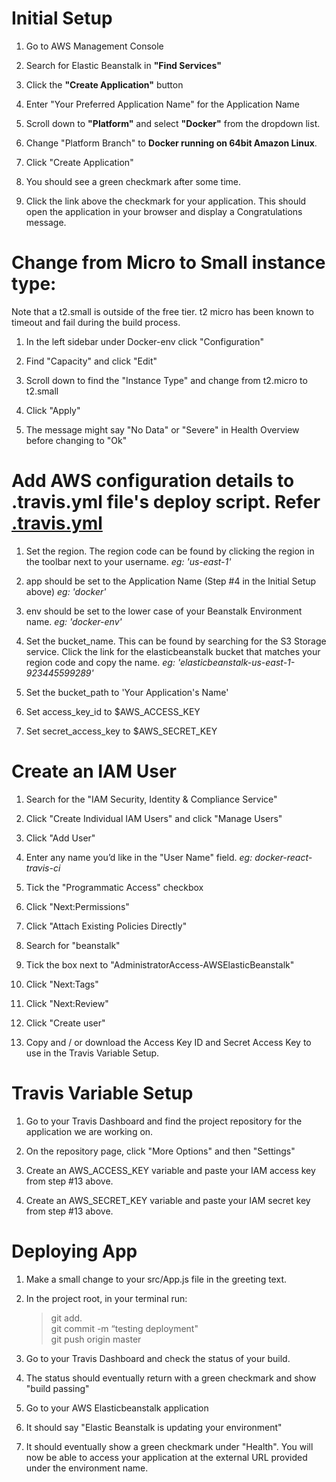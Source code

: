 # Initial Setup

1. Go to AWS Management Console

2. Search for Elastic Beanstalk in **"Find Services"**

3. Click the **"Create Application"** button

4. Enter "Your Preferred Application Name" for the Application Name

5. Scroll down to **"Platform"** and select **"Docker"** from the dropdown list.

6. Change "Platform Branch" to **Docker running on 64bit Amazon Linux**.

7. Click "Create Application"

8. You should see a green checkmark after some time.

9. Click the link above the checkmark for your application. This should open the application in your browser and display a Congratulations message.

# Change from Micro to Small instance type:

Note that a t2.small is outside of the free tier. t2 micro has been known to timeout and fail during the build process.

1. In the left sidebar under Docker-env click "Configuration"

2. Find "Capacity" and click "Edit"

3. Scroll down to find the "Instance Type" and change from t2.micro to t2.small

4. Click "Apply"

5. The message might say "No Data" or "Severe" in Health Overview before changing to "Ok"

# Add AWS configuration details to .travis.yml file's deploy script. Refer [.travis.yml](https://github.com/Samay1993/Production-Grade-Workflow/blob/master/.travis.yml)

1. Set the region. The region code can be found by clicking the region in the toolbar next to your username. *eg: 'us-east-1'*

2. app should be set to the Application Name (Step #4 in the Initial Setup above) *eg: 'docker'*

3. env should be set to the lower case of your Beanstalk Environment name. *eg: 'docker-env'*

4. Set the bucket_name. This can be found by searching for the S3 Storage service. Click the link for the elasticbeanstalk bucket that matches your region code and copy the name. *eg: 'elasticbeanstalk-us-east-1-923445599289'*

5. Set the bucket_path to 'Your Application's Name'

6. Set access_key_id to $AWS_ACCESS_KEY

7. Set secret_access_key to $AWS_SECRET_KEY

# Create an IAM User

1. Search for the "IAM Security, Identity & Compliance Service"

2. Click "Create Individual IAM Users" and click "Manage Users"

3. Click "Add User"

4. Enter any name you’d like in the "User Name" field. *eg: docker-react-travis-ci*

5. Tick the "Programmatic Access" checkbox

6. Click "Next:Permissions"

7. Click "Attach Existing Policies Directly"

8. Search for "beanstalk"

9. Tick the box next to "AdministratorAccess-AWSElasticBeanstalk"

10. Click "Next:Tags"

11. Click "Next:Review"

12. Click "Create user"

13. Copy and / or download the Access Key ID and Secret Access Key to use in the Travis Variable Setup.

# Travis Variable Setup

1. Go to your Travis Dashboard and find the project repository for the application we are working on.

2. On the repository page, click "More Options" and then "Settings"

3. Create an AWS_ACCESS_KEY variable and paste your IAM access key from step #13 above.

4. Create an AWS_SECRET_KEY variable and paste your IAM secret key from step #13 above.

# Deploying App

1. Make a small change to your src/App.js file in the greeting text.

2. In the project root, in your terminal run:

    >git add. <br>
    >git commit -m “testing deployment"<br>
    >git push origin master<br>
 
3. Go to your Travis Dashboard and check the status of your build.

4. The status should eventually return with a green checkmark and show "build passing"

5. Go to your AWS Elasticbeanstalk application

6. It should say "Elastic Beanstalk is updating your environment"

7. It should eventually show a green checkmark under "Health". You will now be able to access your application at the external URL provided under the environment name.
